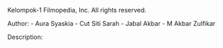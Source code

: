 Kelompok-1 Filmopedia, Inc. All rights reserved.

Author: - Aura Syaskia
        - Cut Siti Sarah
        - Jabal Akbar
        - M Akbar Zulfikar

Description: